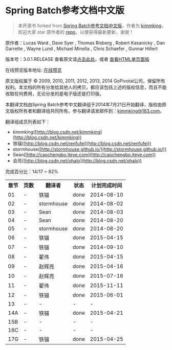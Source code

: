 # Spring Batch参考文档中文版

> 本开源书 forked from [Spring Batch参考文档中文版](https://github.com/kimmking/SpringBatchReferenceCN)，作者为 [kimmking](https://github.com/kimmking)，欢迎大家 star 原作者的 [repo](https://github.com/kimmking/SpringBatchReferenceCN)，以便获得最新更新，谢谢！

原作者：Lucas Ward , Dave Syer , Thomas Risberg , Robert Kasanicky , Dan Garrette , Wayne Lund , Michael Minella , Chris Schaefer , Gunnar Hillert

版本号：3.0.1.RELEASE 查看原文请[点击此处](http://docs.spring.io/spring-batch/trunk/reference/html/index.html)。或者 [查看HTML单页面版](http://docs.spring.io/spring-batch/trunk/reference/htmlsingle/index.html)


在线预览版本地址: [在线预览](http://kimmking.gitbooks.io/springbatchreference/)

原文版权属于 © 2009, 2010, 2011, 2012, 2013, 2014 GoPivotal公司，保留所有权利。本文档的所有分发给其他人的拷贝，都应该包括上述的版权信息，而且不能收取任何费用，无论分发的是电子版还是打印版。

本翻译文档由Spring Batch参考中文翻译组于2014年7月21日开始翻译，版权由原文版权所有者和翻译组共同所有。参与翻译请发邮件到：kimmking@163.com。

翻译组成员列表如下：

* kimmking([http://blog.csdn.net/kimmking](http://blog.csdn.net/kimmking))
* 铁锚([http://blog.csdn.net/renfufei](http://blog.csdn.net/renfufei))
* stormhouse([http://stormhouse.github.io/](http://stormhouse.github.io/))
* Sean([http://caochengbo.iteye.com](http://caochengbo.iteye.com))
* 会亮([http://blog.csdn.net/ohalo](http://blog.csdn.net/ohalo))

完成百分比：14/17 ~ 82%

<table>

<tr>
<th>章节</th>
<th>页数</th>
<th>翻译者</th>
<th>状态</th>
<th>计划完成时间</th>
</tr>

<tr>
<td> 01 </td>
<td> - </td>
<td> 铁锚 </td>
<td> done </td>
<td> 2014-08-10 </td>
</tr>

<tr>
<td> 02 </td>
<td> - </td>
<td> stormhouse </td>
<td> done </td>
<td> 2014-08-02 </td>
</tr>

<tr>
<td> 03 </td>
<td> - </td>
<td> Sean </td>
<td> done </td>
<td> 2014-08-03 </td>
</tr>

<tr>
<td> 04 </td>
<td> - </td>
<td> Sean </td>
<td> done </td>
<td> 2014-08-20 </td>
</tr>

<tr>
<td> 05 </td>
<td> - </td>
<td> stormhouse </td>
<td> done </td>
<td> 2014-08-20 </td>
</tr>

<tr>
<td> 06 </td>
<td> - </td>
<td> 铁锚 </td>
<td> done </td>
<td> 2015-04-15 </td>
</tr>

<tr>
<td> 07 </td>
<td> - </td>
<td> 铁锚 </td>
<td> done </td>
<td> 2014-09-10 </td>
</tr>

<tr>
<td> 08 </td>
<td> - </td>
<td> 翟伟 </td>
<td> done </td>
<td> 2015-04-15 </td>
</tr>

<tr>
<td> 09 </td>
<td> - </td>
<td> 赵辉亮 </td>
<td> done </td>
<td> 2015-04-16 </td>
</tr>

<tr>
<td> 10 </td>
<td> - </td>
<td> 赵辉亮 </td>
<td> done </td>
<td> 2015-07-16 </td>
</tr>

<tr>
<td> 11 </td>
<td> - </td>
<td> 翟伟 </td>
<td> done </td>
<td> 2015-11-11 </td>
</tr>

<tr>
<td> 12 </td>
<td> - </td>
<td> 铁锚 </td>
<td> done </td>
<td> 2015-06-01 </td>
</tr>

<tr>
<td> 13 </td>
<td> - </td>
<td> - </td>
<td> - </td>
<td> - </td>
</tr>

<tr>
<td> 14A </td>
<td> - </td>
<td> 铁锚 </td>
<td> done </td>
<td> 2015-04-21 </td>
</tr>

<tr>
<td> 15B </td>
<td> - </td>
<td> - </td>
<td> - </td>
<td> - </td>
</tr>

<tr>
<td> 16C </td>
<td> - </td>
<td> - </td>
<td> - </td>
<td> - </td>
</tr>

<tr>
<td> 17G </td>
<td> - </td>
<td> 铁锚 </td>
<td> done </td>
<td> 2015-04-25 </td>
</tr>

</table>
	
